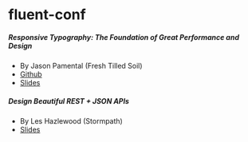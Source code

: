 # fluent-conf

##### Responsive Typography: The Foundation of Great Performance and Design
* By Jason Pamental (Fresh Tilled Soil)
* [Github](https://github.com/jeffersonlam/rwt-fluent)
* [Slides](http://www.slideshare.net/jpamental/life-of-p-fitc-toronto)

##### Design Beautiful REST + JSON APIs
* By Les Hazlewood (Stormpath)
* [Slides](http://www.slideshare.net/stormpath/rest-jsonapis)

